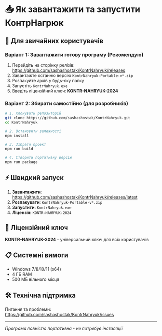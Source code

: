 # 📥 Як завантажити та запустити КонтрНагрюк

## 🎯 Для звичайних користувачів

### Варіант 1: Завантажити готову програму (Рекомендую)
1. Перейдіть на сторінку релізів: https://github.com/sashashostak/KontrNahryuk/releases
2. Завантажте останню версію `KontrNahryuk-Portable-v*.zip`
3. Розпакуйте архів у будь-яку папку
4. Запустіть `KontrNahryuk.exe`
5. Введіть ліцензійний ключ: **KONTR-NAHRYUK-2024**

### Варіант 2: Збирати самостійно (для розробників)
```bash
# 1. Клонувати репозиторій
git clone https://github.com/sashashostak/KontrNahryuk.git
cd KontrNahryuk

# 2. Встановити залежності
npm install

# 3. Зібрати проект
npm run build

# 4. Створити портативну версію
npm run package
```

## ⚡ Швидкий запуск
1. **Завантажити**: https://github.com/sashashostak/KontrNahryuk/releases/latest
2. **Розпакувати**: `KontrNahryuk-Portable-v*.zip`
3. **Запустити**: `KontrNahryuk.exe`
4. **Ліцензія**: `KONTR-NAHRYUK-2024`

## 🔑 Ліцензійний ключ
**KONTR-NAHRYUK-2024** - універсальний ключ для всіх користувачів

## 📋 Системні вимоги
- Windows 7/8/10/11 (x64)
- 4 ГБ RAM
- 500 МБ вільного місця

## 🛠️ Технічна підтримка
Питання та проблеми: https://github.com/sashashostak/KontrNahryuk/issues

---
*Програма повністю портативна - не потребує інсталяції*